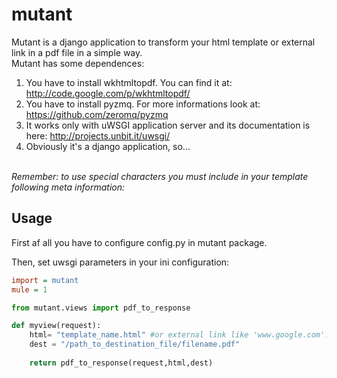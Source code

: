 mutant
=============

Mutant is a django application to transform your html template or external link in a pdf file in a simple way.<br/>
Mutant has some dependences:<br/>
1) You have to install wkhtmltopdf. You can find it at: http://code.google.com/p/wkhtmltopdf/<br/>
2) You have to install pyzmq. For more informations look at: https://github.com/zeromq/pyzmq<br/>
3) It works only with uWSGI application server and its documentation is here: http://projects.unbit.it/uwsgi/<br/>
4) Obviously it's a django application, so...<br/>
<br/>
<i>Remember: to use special characters you must include in your template following meta information:<br/>
<b><quote><meta http-equiv="Content-Type" content="text/html; charset=utf-8"></quote></b></i>

## Usage

First af all you have to configure config.py in mutant package.

Then, set uwsgi parameters in your ini configuration:

``` ini
import = mutant
mule = 1

```

``` py
from mutant.views import pdf_to_response

def myview(request): 
    html= "template_name.html" #or external link like 'www.google.com'. In this case you have to set ext_url = True in pdf_to_response
    dest = "/path_to_destination_file/filename.pdf"
    
    return pdf_to_response(request,html,dest)

```
